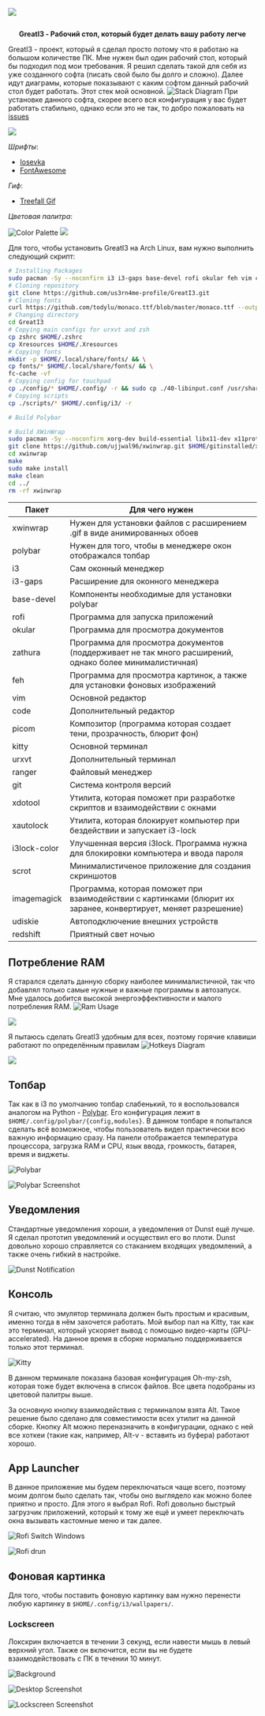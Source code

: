 
![](assets/Header.png)

<div align="center">
  <img src="https://img.shields.io/badge/Great%20i3-Building-blue" alt="">
</div>

<p align="center"><strong>GreatI3 - Рабочий стол, который будет делать вашу работу легче</strong></p>

GreatI3 - проект, который я сделал просто потому что я работаю на большом количестве ПК. Мне нужен был один рабочий стол, который бы подходил под мои требования.
Я решил сделать такой для себя из уже созданного софта (писать свой было бы долго и сложно). Далее идут диаграмы, которые показывают с каким софтом данный рабочий стол будет работать. Этот стек мой основной.
![Stack Diagram](./assets/GreatI3.png)
При установке данного софта, скорее всего вся конфигурация у вас будет работать стабильно, однако если это не так, то добро пожаловать на [issues](https://github.com/us3rn4m3-profile/GreatI3/issues)

![](assets/About.png)

*Шрифты*:
* [Iosevka](https://github.com/be5invis/Iosevka)
* [FontAwesome](https://fontawesome.com/)

*Гиф*: 
* [Treefall Gif](https://github.com/loki7990/Tranquility/blob/master/.config/bspwm/treefall.gif)

*Цветовая палитра*:


![Color Palette](assets/GreatI3_Colorscheme.png)
![](assets/Installing.png)

Для того, чтобы установить GreatI3 на Arch Linux, вам нужно выполнить следующий скрипт:
```bash
# Installing Packages
sudo pacman -Sy --noconfirm i3 i3-gaps base-devel rofi okular feh vim code picom kitty ranger git xdotool xautolock i3lock-color scrot imagemagick rxvt-unicode urxvt-perls udiskie redshift
# Cloning repository
git clone https://github.com/us3rn4me-profile/GreatI3.git
# Cloning fonts
curl https://github.com/todylu/monaco.ttf/blob/master/monaco.ttf --output ~/.local/share/fonts/monaco.ttf
# Changing directory
cd GreatI3
# Copying main configs for urxvt and zsh
cp zshrc $HOME/.zshrc
cp Xresources $HOME/.Xresources
# Copying fonts
mkdir -p $HOME/.local/share/fonts/ && \
cp fonts/* $HOME/.local/share/fonts/ && \
fc-cache -vf
# Copying config for touchpad
cp ./config/* $HOME/.config/ -r && sudo cp ./40-libinput.conf /usr/share/X11/xorg.conf.d/40-libinput.conf
# Copying scripts
cp ./scripts/* $HOME/.config/i3/ -r

# Build Polybar

# Build XWinWrap
sudo pacman -Sy --noconfirm xorg-dev build-essential libx11-dev x11proto-xext-dev libxrender-dev libxext-dev gifsicle
git clone https://github.com/ujjwal96/xwinwrap.git $HOME/gitinstalled/xwinwrap
cd xwinwrap
make
sudo make install
make clean
cd ../
rm -rf xwinwrap
```
| Пакет | Для чего нужен |
---------|-----------------
| xwinwrap | Нужен для установки файлов с расширением .gif в виде анимированных обоев |
| polybar | Нужен для того, чтобы в менеджере окон отображался топбар |
| i3 | Сам оконный менеджер |
| i3-gaps | Расширение для оконного менеджера |
| base-devel | Компоненты необходимые для установки polybar |
| rofi | Программа для запуска приложений |
| okular | Программа для просмотра документов |
| zathura | Программа для просмотра документов (поддерживает не так много расширений, однако более минималистичная) |
| feh | Программа для просмотра картинок, а также для установки фоновых изображений |
| vim | Основной редактор |
| code | Дополнительный редактор |
| picom | Композитор (программа которая создает тени, прозрачность, блюрит фон) |
| kitty | Основной терминал |
| urxvt | Дополнительный терминал |
| ranger | Файловый менеджер |
| git | Система контроля версий |
| xdotool | Утилита, которая поможет при разработке скриптов и взаимодействии с окнами |
| xautolock | Утилита, которая блокирует компьютер при бездействии и запускает i3-lock |
| i3lock-color | Улучшенная версия i3lock. Программа нужна для блокировки компьютера и ввода пароля |
| scrot | Минималистиченое приложение для создания скриншотов |
| imagemagick | Программа, которая поможет при взаимодействии с картинками (блюрит их заранее, конвертирует, меняет разрешение) |
| udiskie | Автоподключение внешних устройств |
| redshift | Приятный свет ночью |


## Потребление RAM
Я старался сделать данную сборку наиболее минималистичной, так что добавлял только самые нужные и важные программы в автозапуск. Мне удалось добится высокой энергоэффективности и малого потребления RAM.
![Ram Usage](assets/ram_usage.png)

![](assets/Hotkeys-header.png)

Я пытаюсь сделать GreatI3 удобным для всех, поэтому горячие клавиши работают по определённым правилам
![Hotkeys Diagram](assets/Hotkeys.png)

![](assets/Interface.png)

## Топбар
Так как в i3 по умолчанию топбар слабенький, то я воспользовался аналогом на Python - [Polybar](https://github.com/polybar/polybar). Его конфигурация лежит в `$HOME/.config/polybar/{config,modules}`. В данном топбаре я попытался сделать всё возможное, чтобы пользователь видел практически всю важную информацию сразу. На панели отображается температура процессора, загрузка RAM и CPU, язык ввода, громкость, батарея, время и виджеты.

![Polybar](assets/Polybar.png)

![Polybar Screenshot](assets/Polybar_screen.png)

## Уведомления
Стандартные уведомления хороши, а уведомления от Dunst ещё лучше. Я сделал прототип уведомлений и осуществил его во плоти. Dunst довольно хорошо справляется со стаканием входящих уведомлений, а также очень гибкий в настройке.

![Dunst Notification](assets/Dunst.png)

## Консоль
Я считаю, что эмулятор терминала должен быть простым и красивым, именно тогда в нём захочется работать. Мой выбор пал на Kitty, так как это терминал, который ускоряет вывод с помощью видео-карты (GPU-accelerated). На данное время в сборке нормально поддерживается только этот терминал.

![Kitty](assets/Kitty_screen.png)

В данном терминале показана базовая конфигурация Oh-my-zsh, которая тоже будет включена в список файлов. Все цвета подобраны из цветовой палитры выше.

За основную кнопку взаимодействия с терминалом взята Alt. Такое решение было сделано для совместимости всех утилит на данной сборке. Кнопку Alt можно переназначить в конфигурации, однако с ней все хоткеи (такие как, например, Alt-v - вставить из буфера) работают хорошо.

## App Launcher
В данное приложение мы будем переключаться чаще всего, поэтому моим долгом было сделать так, чтобы оно выглядело как можно более приятно и просто. Для этого я выбрал Rofi. Rofi довольно быстрый загрузчик приложений, который к тому же ещё и умеет переключать окна вызывать кастомные меню и так далее.

![Rofi Switch Windows](assets/rofi.png)

![Rofi drun](assets/rofi_drun.png)

## Фоновая картинка
Для того, чтобы поставить фоновую картинку вам нужно перенести любую картинку в `$HOME/.config/i3/wallpapers/`.

### Lockscreen
Локскрин включается в течении 3 секунд, если навести мышь в левый верхний угол. Также он включится, если вы не будете взаимодействовать с ПК в течении 10 минут.

![Background](assets/Background.png)

![Desktop Screenshot](assets/Desktop.png)

![Lockscreen Screenshot](assets/lockscreen.png)
